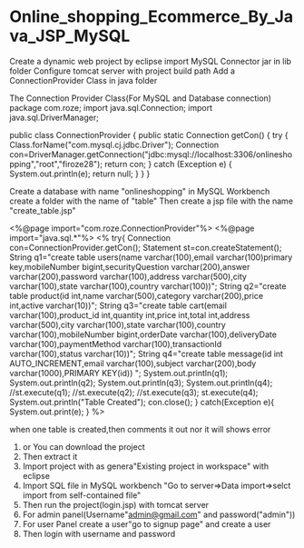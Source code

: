 # Online_shopping_Ecommerce_By_Java_JSP_MySQL
Create a dynamic web project by eclipse
import MySQL Connector jar in lib folder
Configure tomcat server with project build path
Add a ConnectionProvider Class in java folder 


The Connection Provider Class(For MySQL and Database connection)
package com.roze;
import java.sql.Connection;
import java.sql.DriverManager;

public class ConnectionProvider {
public static Connection getCon() {
	try {
		Class.forName("com.mysql.cj.jdbc.Driver");
		Connection con=DriverManager.getConnection("jdbc:mysql://localhost:3306/onlineshopping","root","firoze28");
	return con;
	}
	catch (Exception e) {
		System.out.println(e);
		return null;
	}
}
}


Create a database with name "onlineshopping" in MySQL Workbench
create a folder with the name of "table"
Then create a jsp file with the name "create_table.jsp"


<%@page import="com.roze.ConnectionProvider"%>
<%@page import="java.sql.*"%>
<%
try{
	Connection con=ConnectionProvider.getCon();
	Statement st=con.createStatement();
	String q1="create table users(name varchar(100),email varchar(100)primary key,mobileNumber bigint,securityQuestion varchar(200),answer varchar(200),password varchar(100),address varchar(500),city varchar(100),state varchar(100),country varchar(100))";
	String q2="create table product(id int,name varchar(500),category varchar(200),price int,active varchar(10))";
	String q3="create table cart(email varchar(100),product_id int,quantity int,price int,total int,address varchar(500),city varchar(100),state varchar(100),country varchar(100),mobileNumber bigint,orderDate varchar(100),deliveryDate varchar(100),paymentMethod varchar(100),transactionId varchar(100),status varchar(10))";
	String q4="create table message(id int AUTO_INCREMENT,email varchar(100),subject varchar(200),body varchar(1000),PRIMARY KEY(id)) ";
	System.out.println(q1);
	System.out.println(q2);
	System.out.println(q3);
	System.out.println(q4);
	//st.execute(q1);
	//st.execute(q2);
	//st.execute(q3);
	st.execute(q4);
	System.out.println("Table Created");
	con.close();
}
catch(Exception e){
	System.out.print(e);
}
%>

when one table is created,then comments it out nor it will shows error

1. or You can download the project
2. Then extract it
3. Import project with as genera"Existing project in workspace" with eclipse
4. Import SQL file in MySQL workbench "Go to server=>Data import=>selct import from self-contained file"
5. Then run the project(login.jsp) with tomcat server
6. For admin panel(Username"admin@gmail.com" and password("admin"))
7. For user Panel create a user"go to signup page" and create a user
8. Then login with username and password



